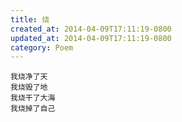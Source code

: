 ```yaml
---
title: 烧
created_at: 2014-04-09T17:11:19-0800
updated_at: 2014-04-09T17:11:19-0800
category: Poem
---
```


    我烧净了天
    我烧毁了地
    我烧干了大海
    我烧掉了自己

